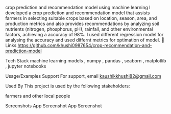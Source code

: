 crop prediction and recommendation model using machine learning
I developed a crop prediction and recommendation model that assists farmers in selecting suitable crops based on location, season, area, and production metrics and also provides recommendations by analyzing soil nutrients (nitrogen, phosphorus, pH), rainfall, and other environmental factors, achieving a accuracy of 98%.
I used different regression model for analysing the accuracy and used differnt metrics for optimation of model.
🔗 Links
https://github.com/khushi0987654/crop-recommendation-and-prediction-model

Tech Stack
machine learning models , numpy , pandas , seaborn , matplotlib , jupyter notebooks

Usage/Examples
Support
For support, email kaushikkhushi82@gmail.com

Used By
This project is used by the following stakeholders:

farmers and other local people

Screenshots
App Screenshot App Screenshot
